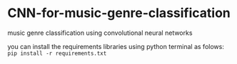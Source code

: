 # CNN-for-music-genre-classification
music genre classification using convolutional neural networks

you can install the requirements libraries using python terminal as folows: 
`pip install -r requirements.txt`
